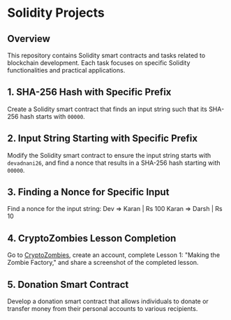 # Solidity Projects

## Overview

This repository contains Solidity smart contracts and tasks related to blockchain development. Each task focuses on specific Solidity functionalities and practical applications.

## 1. SHA-256 Hash with Specific Prefix

Create a Solidity smart contract that finds an input string such that its SHA-256 hash starts with `00000`.

## 2. Input String Starting with Specific Prefix

Modify the Solidity smart contract to ensure the input string starts with `devadnani26`, and find a nonce that results in a SHA-256 hash starting with `00000`.

## 3. Finding a Nonce for Specific Input

Find a nonce for the input string:
Dev => Karan | Rs 100 Karan => Darsh | Rs 10



## 4. CryptoZombies Lesson Completion

Go to [CryptoZombies](https://cryptozombies.io/en/solidity), create an account, complete Lesson 1: "Making the Zombie Factory," and share a screenshot of the completed lesson.


## 5. Donation Smart Contract

Develop a donation smart contract that allows individuals to donate or transfer money from their personal accounts to various recipients.





